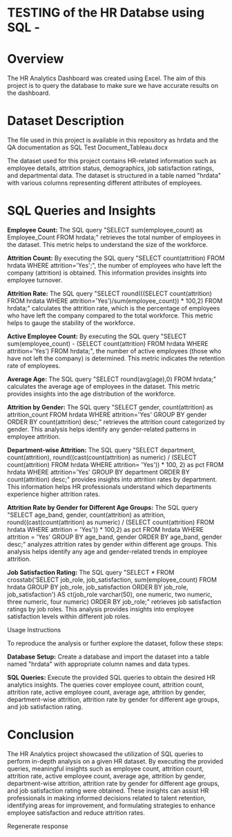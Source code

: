 # TESTING of the HR Databse using SQL  - 


# Overview

The HR Analytics Dashboard was created using Excel. The aim of this project is to query the database to make sure we have accurate results on the dashboard.

# Dataset Description

The file used in this project is available in this repository as hrdata and the QA documentation as SQL Test Document_Tableau.docx

The dataset used for this project contains HR-related information such as employee details, attrition status, demographics, job satisfaction ratings, and departmental data. The dataset is structured in a table named "hrdata" with various columns representing different attributes of employees.

# SQL Queries and Insights

**Employee Count:** The SQL query "SELECT sum(employee_count) as Employee_Count FROM hrdata;" retrieves the total number of employees in the dataset. This metric helps to understand the size of the workforce.

**Attrition Count:** By executing the SQL query "SELECT count(attrition) FROM hrdata WHERE attrition='Yes';", the number of employees who have left the company (attrition) is obtained. This information provides insights into employee turnover.

**Attrition Rate:** The SQL query "SELECT round(((SELECT count(attrition) FROM hrdata WHERE attrition='Yes')/sum(employee_count)) * 100,2) FROM hrdata;" calculates the attrition rate, which is the percentage of employees who have left the company compared to the total workforce. This metric helps to gauge the stability of the workforce.

**Active Employee Count:** By executing the SQL query "SELECT sum(employee_count) - (SELECT count(attrition) FROM hrdata WHERE attrition='Yes') FROM hrdata;", the number of active employees (those who have not left the company) is determined. This metric indicates the retention rate of employees.

**Average Age:** The SQL query "SELECT round(avg(age),0) FROM hrdata;" calculates the average age of employees in the dataset. This metric provides insights into the age distribution of the workforce.

**Attrition by Gender:** The SQL query "SELECT gender, count(attrition) as attrition_count FROM hrdata WHERE attrition='Yes' GROUP BY gender ORDER BY count(attrition) desc;" retrieves the attrition count categorized by gender. This analysis helps identify any gender-related patterns in employee attrition.

**Department-wise Attrition:** The SQL query "SELECT department, count(attrition), round((cast(count(attrition) as numeric) / (SELECT count(attrition) FROM hrdata WHERE attrition= 'Yes')) * 100, 2) as pct FROM hrdata WHERE attrition='Yes' GROUP BY department ORDER BY count(attrition) desc;" provides insights into attrition rates by department. This information helps HR professionals understand which departments experience higher attrition rates.

**Attrition Rate by Gender for Different Age Groups:** The SQL query "SELECT age_band, gender, count(attrition) as attrition, round((cast(count(attrition) as numeric) / (SELECT count(attrition) FROM hrdata WHERE attrition = 'Yes')) * 100,2) as pct FROM hrdata WHERE attrition = 'Yes' GROUP BY age_band, gender ORDER BY age_band, gender desc;" analyzes attrition rates by gender within different age groups. This analysis helps identify any age and gender-related trends in employee attrition.

**Job Satisfaction Rating:** The SQL query "SELECT * FROM crosstab('SELECT job_role, job_satisfaction, sum(employee_count) FROM hrdata GROUP BY job_role, job_satisfaction ORDER BY job_role, job_satisfaction') AS ct(job_role varchar(50), one numeric, two numeric, three numeric, four numeric) ORDER BY job_role;" retrieves job satisfaction ratings by job roles. This analysis provides insights into employee satisfaction levels within different job roles.

Usage Instructions

To reproduce the analysis or further explore the dataset, follow these steps:


**Database Setup:** Create a database and import the dataset into a table named "hrdata" with appropriate column names and data types.

**SQL Queries:** Execute the provided SQL queries to obtain the desired HR analytics insights. The queries cover employee count, attrition count, attrition rate, active employee count, average age, attrition by gender, department-wise attrition, attrition rate by gender for different age groups, and job satisfaction rating.


# Conclusion

The HR Analytics project showcased the utilization of SQL queries to perform in-depth analysis on a given HR dataset. By executing the provided queries, meaningful insights such as employee count, attrition count, attrition rate, active employee count, average age, attrition by gender, department-wise attrition, attrition rate by gender for different age groups, and job satisfaction rating were obtained. These insights can assist HR professionals in making informed decisions related to talent retention, identifying areas for improvement, and formulating strategies to enhance employee satisfaction and reduce attrition rates.





Regenerate response
